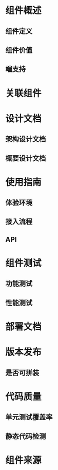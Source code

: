 # 组件概述
## 组件定义
## 组件价值
## 端支持
# 关联组件
# 设计文档
## 架构设计文档
## 概要设计文档
# 使用指南
## 体验环境
## 接入流程
## API
# 组件测试
## 功能测试
## 性能测试
# 部署文档
# 版本发布
## 是否可拼装
# 代码质量
## 单元测试覆盖率
## 静态代码检测
# 组件来源